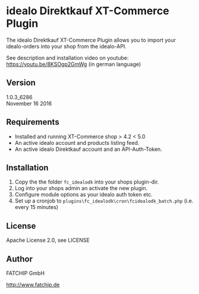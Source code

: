 # idealo Direktkauf XT-Commerce Plugin
The idealo Direktkauf XT-Commerce Plugin allows you to import your idealo-orders into your shop from the idealo-API.

See description and installation video on youtube: https://youtu.be/8KSOgp2GmWg (in german language)

## Version
1.0.3_6286  
November 16 2016

## Requirements
* Installed and running XT-Commerce shop > 4.2 < 5.0
* An active idealo account and products listing feed.
* An active idealo Direktkauf account and an API-Auth-Token.

## Installation
1. Copy the the folder `fc_idealodk` into your shops plugin-dir.
2. Log into your shops admin an activate the new plugin.
3. Configure module options as your idealo auth token etc.
4. Set up a cronjob to `plugins\fc_idealodk\cron\fcidealodk_batch.php` (i.e. every 15 minutes)

## License
Apache License 2.0, see LICENSE

## Author
FATCHIP GmbH

http://www.fatchip.de
